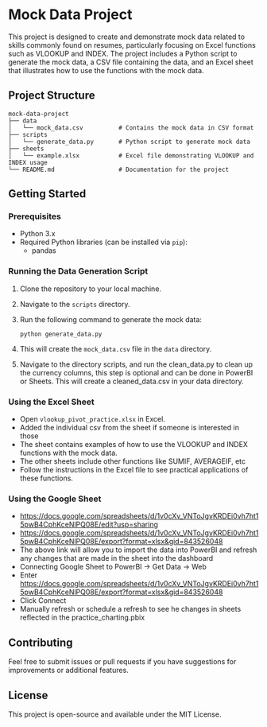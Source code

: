 # Mock Data Project

This project is designed to create and demonstrate mock data related to skills commonly found on resumes, particularly focusing on Excel functions such as VLOOKUP and INDEX. The project includes a Python script to generate the mock data, a CSV file containing the data, and an Excel sheet that illustrates how to use the functions with the mock data.

## Project Structure

```
mock-data-project
├── data
│   └── mock_data.csv          # Contains the mock data in CSV format
├── scripts
│   └── generate_data.py       # Python script to generate mock data
├── sheets
│   └── example.xlsx           # Excel file demonstrating VLOOKUP and INDEX usage
└── README.md                  # Documentation for the project
```

## Getting Started

### Prerequisites

- Python 3.x
- Required Python libraries (can be installed via `pip`):
  - pandas

### Running the Data Generation Script

1. Clone the repository to your local machine.
2. Navigate to the `scripts` directory.
3. Run the following command to generate the mock data:

   ```
   python generate_data.py
   ```

4. This will create the `mock_data.csv` file in the `data` directory.
5. Navigate to the directory scripts, and run the clean_data.py to clean up the currency columns, this step is optional and can be done in PowerBI or Sheets. This will create a cleaned_data.csv in your data directory.

### Using the Excel Sheet

- Open `vlookup_pivot_practice.xlsx` in Excel.
- Added the individual csv from the sheet if someone is interested in those
- The sheet contains examples of how to use the VLOOKUP and INDEX functions with the mock data.
- The other sheets include other functions like SUMIF, AVERAGEIF, etc
- Follow the instructions in the Excel file to see practical applications of these functions.

### Using the Google Sheet

 - https://docs.google.com/spreadsheets/d/1v0cXv_VNToJgvKRDEi0vh7ht15pwB4CphKceNlPQ08E/edit?usp=sharing
 - https://docs.google.com/spreadsheets/d/1v0cXv_VNToJgvKRDEi0vh7ht15pwB4CphKceNlPQ08E/export?format=xlsx&gid=843526048
 - The above link will allow you to import the data into PowerBI and refresh any changes that are made in the sheet into the dashboard
 - Connecting Google Sheet to PowerBI -> Get Data -> Web 
 - Enter https://docs.google.com/spreadsheets/d/1v0cXv_VNToJgvKRDEi0vh7ht15pwB4CphKceNlPQ08E/export?format=xlsx&gid=843526048
 - Click Connect
 - Manually refresh or schedule a refresh to see he changes in sheets reflected in the practice_charting.pbix


## Contributing

Feel free to submit issues or pull requests if you have suggestions for improvements or additional features. 

## License

This project is open-source and available under the MIT License.